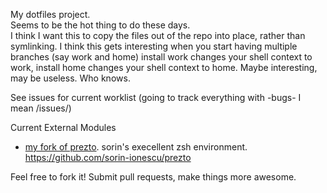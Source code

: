 My dotfiles project.  
Seems to be the hot thing to do these days.  
I think I want this to copy the files out of the repo into place, rather than symlinking.  I think this gets interesting when you start having multiple branches (say work and home) install work changes your shell context to work, install home changes your shell context to home.  Maybe interesting, may be useless.  Who knows.

See issues for current worklist  (going to track everything with -bugs- I mean /issues/)

Current External Modules
 - [my fork of prezto](https://github.com/skarfacegc/prezto).  sorin's execellent zsh environment. https://github.com/sorin-ionescu/prezto



Feel free to fork it!
Submit pull requests, make things more awesome.